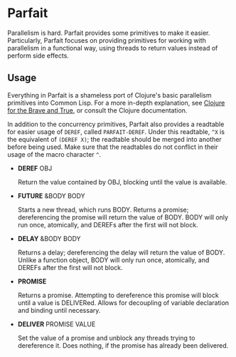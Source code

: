 # Parfait

Parallelism is hard. Parfait provides some primitives to make it
easier. Particularly, Parfait focuses on providing primitives for
working with parallelism in a functional way, using threads to return
values instead of perform side effects.

## Usage

Everything in Parfait is a shameless port of Clojure's basic
parallelism primitives into Common Lisp. For a more in-depth
explanation, see
[Clojure for the Brave and True](http://www.braveclojure.com/concurrency),
or consult the Clojure documentation.

In addition to the concurrency primitives, Parfait also provides a
readtable for easier usage of `DEREF`, called `PARFAIT-DEREF`. Under
this readtable, `^X` is the equivalent of `(DEREF X)`; the readtable
should be merged into another before being used. Make sure that the
readtables do not conflict in their usage of the macro character `^`.

+ **DEREF** OBJ

  Return the value contained by OBJ, blocking until the value is available.

+ **FUTURE** &BODY BODY

  Starts a new thread, which runs BODY. Returns a promise; dereferencing
  the promise will return the value of BODY. BODY will only run once,
  atomically, and DEREFs after the first will not block.

+ **DELAY** &BODY BODY

  Returns a delay; dereferencing the delay will return the value of
  BODY. Unlike a function object, BODY will only run once, atomically,
  and DEREFs after the first will not block.

+ **PROMISE**

  Returns a promise. Attempting to dereference this promise will block
  until a value is DELIVERed. Allows for decoupling of variable
  declaration and binding until necessary.

+ **DELIVER** PROMISE VALUE

  Set the value of a promise and unblock any threads trying to
  dereference it. Does nothing, if the promise has already been
  delivered.
